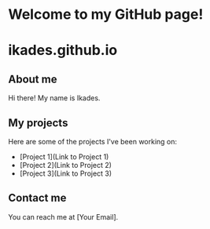 
# Welcome to my GitHub page!
# ikades.github.io

## About me

Hi there! My name is Ikades.

## My projects

Here are some of the projects I've been working on:

- [Project 1](Link to Project 1)
- [Project 2](Link to Project 2)
- [Project 3](Link to Project 3)

## Contact me

You can reach me at [Your Email].
